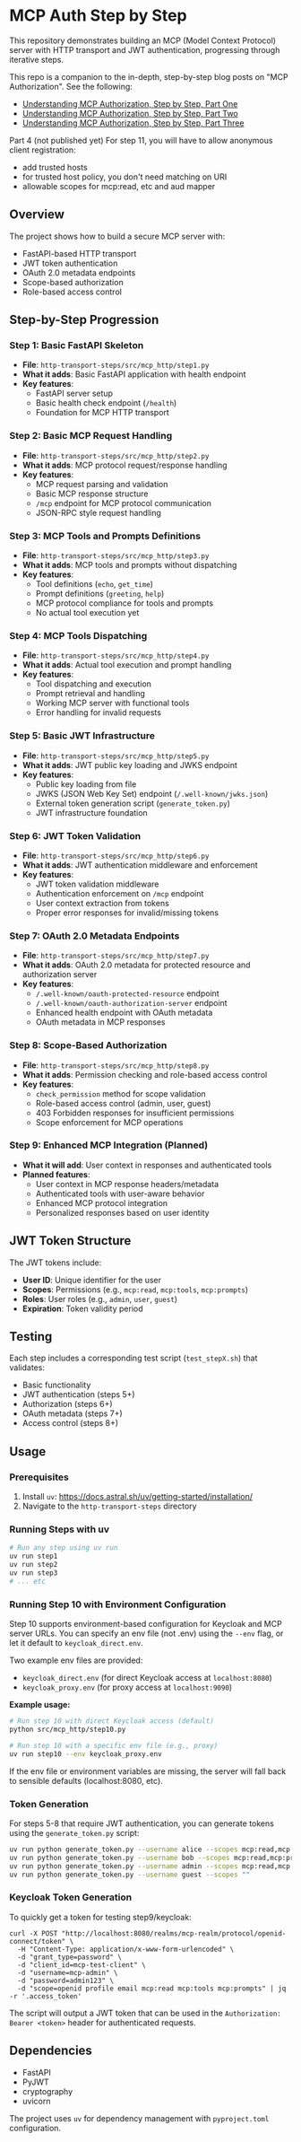# MCP Auth Step by Step

This repository demonstrates building an MCP (Model Context Protocol) server with HTTP transport and JWT authentication, progressing through iterative steps.

This repo is a companion to the in-depth, step-by-step blog posts on "MCP Authorization". See the following:

* [Understanding MCP Authorization, Step by Step, Part One](https://blog.christianposta.com/understanding-mcp-authorization-step-by-step/)
* [Understanding MCP Authorization, Step by Step, Part Two](https://blog.christianposta.com/understanding-mcp-authorization-step-by-step-part-two/)
* [Understanding MCP Authorization, Step by Step, Part Three](https://blog.christianposta.com/understanding-mcp-authorization-step-by-step-part-three/)

Part 4 (not published yet)
For step 11,
you will have to allow anonymous client registration:
* add trusted hosts
* for trusted host policy, you don't need matching on URI
* allowable scopes for mcp:read, etc and aud mapper

## Overview

The project shows how to build a secure MCP server with:
- FastAPI-based HTTP transport
- JWT token authentication
- OAuth 2.0 metadata endpoints
- Scope-based authorization
- Role-based access control

## Step-by-Step Progression

### Step 1: Basic FastAPI Skeleton
- **File**: `http-transport-steps/src/mcp_http/step1.py`
- **What it adds**: Basic FastAPI application with health endpoint
- **Key features**: 
  - FastAPI server setup
  - Basic health check endpoint (`/health`)
  - Foundation for MCP HTTP transport

### Step 2: Basic MCP Request Handling
- **File**: `http-transport-steps/src/mcp_http/step2.py`
- **What it adds**: MCP protocol request/response handling
- **Key features**:
  - MCP request parsing and validation
  - Basic MCP response structure
  - `/mcp` endpoint for MCP protocol communication
  - JSON-RPC style request handling

### Step 3: MCP Tools and Prompts Definitions
- **File**: `http-transport-steps/src/mcp_http/step3.py`
- **What it adds**: MCP tools and prompts without dispatching
- **Key features**:
  - Tool definitions (`echo`, `get_time`)
  - Prompt definitions (`greeting`, `help`)
  - MCP protocol compliance for tools and prompts
  - No actual tool execution yet

### Step 4: MCP Tools Dispatching
- **File**: `http-transport-steps/src/mcp_http/step4.py`
- **What it adds**: Actual tool execution and prompt handling
- **Key features**:
  - Tool dispatching and execution
  - Prompt retrieval and handling
  - Working MCP server with functional tools
  - Error handling for invalid requests

### Step 5: Basic JWT Infrastructure
- **File**: `http-transport-steps/src/mcp_http/step5.py`
- **What it adds**: JWT public key loading and JWKS endpoint
- **Key features**:
  - Public key loading from file
  - JWKS (JSON Web Key Set) endpoint (`/.well-known/jwks.json`)
  - External token generation script (`generate_token.py`)
  - JWT infrastructure foundation

### Step 6: JWT Token Validation
- **File**: `http-transport-steps/src/mcp_http/step6.py`
- **What it adds**: JWT authentication middleware and enforcement
- **Key features**:
  - JWT token validation middleware
  - Authentication enforcement on `/mcp` endpoint
  - User context extraction from tokens
  - Proper error responses for invalid/missing tokens

### Step 7: OAuth 2.0 Metadata Endpoints
- **File**: `http-transport-steps/src/mcp_http/step7.py`
- **What it adds**: OAuth 2.0 metadata for protected resource and authorization server
- **Key features**:
  - `/.well-known/oauth-protected-resource` endpoint
  - `/.well-known/oauth-authorization-server` endpoint
  - Enhanced health endpoint with OAuth metadata
  - OAuth metadata in MCP responses

### Step 8: Scope-Based Authorization
- **File**: `http-transport-steps/src/mcp_http/step8.py`
- **What it adds**: Permission checking and role-based access control
- **Key features**:
  - `check_permission` method for scope validation
  - Role-based access control (admin, user, guest)
  - 403 Forbidden responses for insufficient permissions
  - Scope enforcement for MCP operations

### Step 9: Enhanced MCP Integration (Planned)
- **What it will add**: User context in responses and authenticated tools
- **Planned features**:
  - User context in MCP response headers/metadata
  - Authenticated tools with user-aware behavior
  - Enhanced MCP protocol integration
  - Personalized responses based on user identity

## JWT Token Structure

The JWT tokens include:
- **User ID**: Unique identifier for the user
- **Scopes**: Permissions (e.g., `mcp:read`, `mcp:tools`, `mcp:prompts`)
- **Roles**: User roles (e.g., `admin`, `user`, `guest`)
- **Expiration**: Token validity period

## Testing

Each step includes a corresponding test script (`test_stepX.sh`) that validates:
- Basic functionality
- JWT authentication (steps 5+)
- Authorization (steps 6+)
- OAuth metadata (steps 7+)
- Access control (steps 8+)

## Usage

### Prerequisites
1. Install `uv`: https://docs.astral.sh/uv/getting-started/installation/
2. Navigate to the `http-transport-steps` directory

### Running Steps with uv


```bash
# Run any step using uv run
uv run step1
uv run step2
uv run step3
# ... etc
```

### Running Step 10 with Environment Configuration

Step 10 supports environment-based configuration for Keycloak and MCP server URLs. You can specify an env file (not .env) using the `--env` flag, or let it default to `keycloak_direct.env`.

Two example env files are provided:
- `keycloak_direct.env` (for direct Keycloak access at `localhost:8080`)
- `keycloak_proxy.env` (for proxy access at `localhost:9090`)

**Example usage:**

```bash
# Run step 10 with direct Keycloak access (default)
python src/mcp_http/step10.py

# Run step 10 with a specific env file (e.g., proxy)
uv run step10 --env keycloak_proxy.env
```

If the env file or environment variables are missing, the server will fall back to sensible defaults (localhost:8080, etc).

### Token Generation

For steps 5-8 that require JWT authentication, you can generate tokens using the `generate_token.py` script:

```bash
uv run python generate_token.py --username alice --scopes mcp:read,mcp:tools
uv run python generate_token.py --username bob --scopes mcp:read,mcp:prompts
uv run python generate_token.py --username admin --scopes mcp:read,mcp:tools,mcp:prompts
uv run python generate_token.py --username guest --scopes ""
```

### Keycloak Token Generation
To quickly get a token for testing step9/keycloak:

```bash# Get token for admin user (full access)
curl -X POST "http://localhost:8080/realms/mcp-realm/protocol/openid-connect/token" \
  -H "Content-Type: application/x-www-form-urlencoded" \
  -d "grant_type=password" \
  -d "client_id=mcp-test-client" \
  -d "username=mcp-admin" \
  -d "password=admin123" \
  -d "scope=openid profile email mcp:read mcp:tools mcp:prompts" | jq -r '.access_token'

```

The script will output a JWT token that can be used in the `Authorization: Bearer <token>` header for authenticated requests.

## Dependencies

- FastAPI
- PyJWT
- cryptography
- uvicorn

The project uses `uv` for dependency management with `pyproject.toml` configuration.
